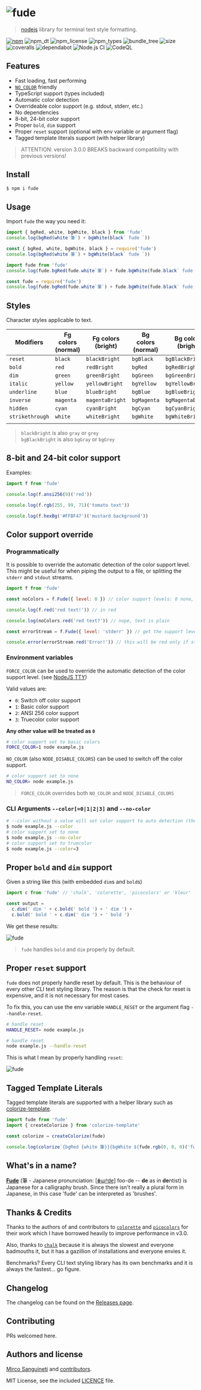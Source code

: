 # ![fude](media/fude-logo.png)

> [nodejs][nodejs] library for terminal text style formatting.

[![npm][badge_npm]][fude]
![npm_dt][badge_npm_dt]
![npm_license][badge_npm_license]
![npm_types][badge_npm_types]
![bundle_tree][badge_bundle_tree]
![size][badge_size]
![coveralls][badge_coveralls]
![dependabot][badge_dependabot]
![Node.js CI][badge_nodejs_ci]
![CodeQL][badge_codeql]

## Features

- Fast loading, fast performing
- [`NO_COLOR`][no_color] friendly
- TypeScript support (types included)
- Automatic color detection
- Overrideable color support (e.g. stdout, stderr, etc.)
- No dependencies
- 8-bit, 24-bit color support
- Proper `bold`, `dim` support
- Proper `reset` support (optional with env variable or argument flag)
- Tagged template literals support (with helper library)

> ATTENTION: version 3.0.0 BREAKS backward compatibility with previous versions!

## Install

```sh
$ npm i fude
```

## Usage

Import `fude` the way you need it:

```ts
import { bgRed, white, bgWhite, black } from 'fude'
console.log(bgRed(white`筆`) + bgWhite(black` fude `))
```

```js
const { bgRed, white, bgWhite, black } = require('fude')
console.log(bgRed(white`筆`) + bgWhite(black` fude `))
```

```js
import fude from 'fude'
console.log(fude.bgRed(fude.white`筆`) + fude.bgWhite(fude.black` fude `))
```

```js
const fude = require('fude')
console.log(fude.bgRed(fude.white`筆`) + fude.bgWhite(fude.black` fude `))
```

## Styles

Character styles applicable to text.

| Modifiers       | Fg colors (normal) | Fg colors (bright) | Bg colors (normal) | Bg colors (bright) |
| --------------- | ------------------ | ------------------ | ------------------ | ------------------ |
| `reset`         | `black`            | `blackBright`      | `bgBlack`          | `bgBlackBright`    |
| `bold`          | `red`              | `redBright`        | `bgRed`            | `bgRedBright`      |
| `dim`           | `green`            | `greenBright`      | `bgGreen`          | `bgGreenBright`    |
| `italic`        | `yellow`           | `yellowBright`     | `bgYellow`         | `bgYellowBright`   |
| `underline`     | `blue`             | `blueBright`       | `bgBlue`           | `bgBlueBright`     |
| `inverse`       | `magenta`          | `magentaBright`    | `bgMagenta`        | `bgMagentaBright`  |
| `hidden`        | `cyan`             | `cyanBright`       | `bgCyan`           | `bgCyanBright`     |
| `strikethrough` | `white`            | `whiteBright`      | `bgWhite`          | `bgWhiteBright`    |
|                 |                    |                    |                    |                    |

> `blackBright` is also `gray` or `grey` \
> `bgBlackBright` is also `bgGray` or `bgGrey`

## 8-bit and 24-bit color support

Examples:

```js
import f from 'fude'

console.log(f.ansi256(9)('red'))

console.log(f.rgb(255, 99, 71)('tomato text'))

console.log(f.hexBg('#FFBF47')('mustard background'))
```

## Color support override

### Programmatically

It is possible to override the automatic detection of the color support level. This might be useful for when piping the output to a file, or splitting the `stderr` and `stdout` streams.

```js
import f from 'fude'

const noColors = f.Fude({ level: 0 }) // color support levels: 0 none, 1 basic, 2 ANSI 256, 3 Truecolor

console.log(f.red('red text!')) // in red

console.log(noColors.red('red text?')) // nope, text is plain

const errorStream = f.Fude({ level: 'stderr' }) // get the support level of `stderr` or `stdout`

console.error(errorStream.red('Error!')) // this will be red only if stderr supports colors
```

### Environment variables

`FORCE_COLOR` can be used to override the automatic detection of the color support level. (see [NodeJS TTY][nodetty])

Valid values are:

- `0`: Switch off color support
- `1`: Basic color support
- `2`: ANSI 256 color support
- `3`: Truecolor color support

**Any other value will be treated as `0`**

```sh
# color support set to basic colors
FORCE_COLOR=1 node example.js
```

`NO_COLOR` (also `NODE_DISABLE_COLORS`) can be used to switch off the color support.

```sh
# color support set to none
NO_COLOR= node example.js
```

> `FORCE_COLOR` overrides both `NO_COLOR` and `NODE_DISABLE_COLORS`

### CLI Arguments `--color[=0|1|2|3]` and `--no-color`

```sh
# --color without a value will set color support to auto detection (the default)
$ node example.js --color
# color support set to none
$ node example.js --no-color
# color support set to truecolor
$ node example.js --color=3
```

## Proper `bold` and `dim` support

Given a string like this (with embedded `dim`s and `bold`s)

```js
import c from 'fude' // 'chalk', 'colorette', 'picocolors' or 'kleur'

const output =
  c.dim(' dim ' + c.bold(' bold ') + ' dim ') +
  c.bold(' bold ' + c.dim(' dim ') + ' bold ')
```

We get these results:

![fude](media/bold_dim.png)

> `fude` handles `bold` and `dim` properly by default.

## Proper `reset` support

`fude` does not properly handle reset by default. This is the behaviour of every other CLI text styling library. The reason is that the check for reset is expensive, and it is not necessary for most cases.

To fix this, you can use the env variable `HANDLE_RESET` or the argument flag `--handle-reset`.

```sh
# handle reset
HANDLE_RESET= node example.js

# handle reset
node example.js --handle-reset
```

This is what I mean by properly handling `reset`:

![fude](media/reset.png)

## Tagged Template Literals

Tagged template literals are supported with a helper library such as [colorize-template][colorize-template].

```js
import fude from 'fude'
import { createColorize } from 'colorize-template'

const colorize = createColorize(fude)

console.log(colorize`{bgRed {white 筆}}{bgWhite ${fude.rgb(0, 0, 0)('fude ')}}`)
```

## What's in a name?

[**Fude**][ink_brush] (筆 - Japanese pronunciation: [[ɸɯ̟ᵝde̞][ipa]] foo-de -- **de** as in **de**ntist) is Japanese for a calligraphy brush. Since there isn't really a plural form in Japanese, in this case 'fude' can be interpreted as 'brushes'.

## Thanks & Credits

Thanks to the authors of and contributors to [`colorette`][colorette] and [`picocolors`][picocolors] for their work which I have borrowed heavily to improve performance in v3.0.

Also, thanks to [`chalk`][chalk] because it is always the slowest and everyone badmouths it, but it has a gazillion of installations and everyone envies it.

Benchmarks? Every CLI text styling library has its own benchmarks and it is always the fastest... go figure.

## Changelog

The changelog can be found on the [Releases page][releases].

## Contributing

PRs welcomed here.

## Authors and license

[Mirco Sanguineti][msanguineti] and [contributors][contributors].

MIT License, see the included [LICENCE](LICENCE) file.

[msanguineti]: https://github.com/msanguineti/
[repo]: https://github.com/msanguineti/fude
[contributors]: https://github.com/msanguineti/fude/graphs/contributors
[releases]: https://github.com/msanguineti/fude/releases
[nodejs]: https://nodejs.org
[badge_npm]: https://badgen.net/npm/v/fude
[badge_npm_dt]: https://badgen.net/npm/dt/fude
[badge_npm_license]: https://badgen.net/npm/license/fude
[badge_npm_types]: https://badgen.net/npm/types/fude
[badge_bundle_tree]: https://badgen.net/bundlephobia/tree-shaking/fude
[badge_size]: https://badgen.net/packagephobia/install/fude
[badge_coveralls]: https://badgen.net/coveralls/c/github/msanguineti/fude/main
[badge_dependabot]: https://badgen.net/github/dependabot/msanguineti/fude
[badge_nodejs_ci]: https://github.com/msanguineti/fude/workflows/Node.js%20CI/badge.svg
[badge_codeql]: https://github.com/msanguineti/fude/workflows/CodeQL/badge.svg
[ink_brush]: https://en.wikipedia.org/wiki/Ink_brush
[ipa]: https://en.wikipedia.org/wiki/Help:IPA/Japanese
[sgr_params]: (https://en.wikipedia.org/wiki/ANSI_escape_code#SGR_parameters)
[fude]: https://npmjs.com/package/fude
[nodetty]: https://nodejs.org/docs/latest-v14.x/api/tty.html#tty_writestream_getcolordepth_env
[colorette]: https://npmjs.com/package/colorette
[picocolors]: https://npmjs.com/package/picocolors
[chalk]: https://npmjs.com/package/chalk
[no_color]: https://no-color.org/
[colorize-template]: https://npmjs.com/package/colorize-template
